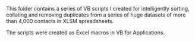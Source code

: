 This folder contains a series of VB scripts I created for intelligently sorting, collating and removing duplicates from a series of huge datasets of more than 4,000 contacts in XLSM spreadsheets.

The scripts were created as Excel macros in VB for Applications.
